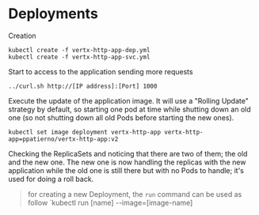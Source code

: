# Deployments

Creation

    kubectl create -f vertx-http-app-dep.yml
    kubectl create -f vertx-http-app-svc.yml

Start to access to the application sending more requests

    ../curl.sh http://[IP address]:[Port] 1000

Execute the update of the application image. It will use a "Rolling Update" strategy by default, so starting one pod at 
time while shutting down an old one (so not shutting down all old Pods before starting the new ones). 

    kubectl set image deployment vertx-http-app vertx-http-app=ppatierno/vertx-http-app:v2

Checking the ReplicaSets and noticing that there are two of them; the old and the new one. The new one is now handling 
the replicas with the new application while the old one is still there but with no Pods to handle; it's used for doing a
roll back.

> for creating a new Deployment, the `run` command can be used as follow `kubectl run [name] --image=[image-name]